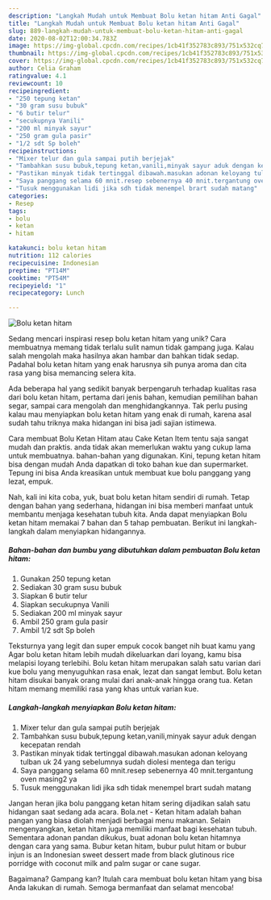 ```yaml
---
description: "Langkah Mudah untuk Membuat Bolu ketan hitam Anti Gagal"
title: "Langkah Mudah untuk Membuat Bolu ketan hitam Anti Gagal"
slug: 889-langkah-mudah-untuk-membuat-bolu-ketan-hitam-anti-gagal
date: 2020-08-02T12:00:34.783Z
image: https://img-global.cpcdn.com/recipes/1cb41f352783c893/751x532cq70/bolu-ketan-hitam-foto-resep-utama.jpg
thumbnail: https://img-global.cpcdn.com/recipes/1cb41f352783c893/751x532cq70/bolu-ketan-hitam-foto-resep-utama.jpg
cover: https://img-global.cpcdn.com/recipes/1cb41f352783c893/751x532cq70/bolu-ketan-hitam-foto-resep-utama.jpg
author: Celia Graham
ratingvalue: 4.1
reviewcount: 10
recipeingredient:
- "250 tepung ketan"
- "30 gram susu bubuk"
- "6 butir telur"
- "secukupnya Vanili"
- "200 ml minyak sayur"
- "250 gram gula pasir"
- "1/2 sdt Sp boleh"
recipeinstructions:
- "Mixer telur dan gula sampai putih berjejak"
- "Tambahkan susu bubuk,tepung ketan,vanili,minyak sayur aduk dengan kecepatan rendah"
- "Pastikan minyak tidak tertinggal dibawah.masukan adonan keloyang tulban uk 24 yang sebelumnya sudah diolesi mentega dan terigu"
- "Saya panggang selama 60 mnit.resep sebenernya 40 mnit.tergantung oven masing2 ya"
- "Tusuk menggunakan lidi jika sdh tidak menempel brart sudah matang"
categories:
- Resep
tags:
- bolu
- ketan
- hitam

katakunci: bolu ketan hitam 
nutrition: 112 calories
recipecuisine: Indonesian
preptime: "PT14M"
cooktime: "PT54M"
recipeyield: "1"
recipecategory: Lunch

---
```



![Bolu ketan hitam](https://img-global.cpcdn.com/recipes/1cb41f352783c893/751x532cq70/bolu-ketan-hitam-foto-resep-utama.jpg)

Sedang mencari inspirasi resep bolu ketan hitam yang unik? Cara membuatnya memang tidak terlalu sulit namun tidak gampang juga. Kalau salah mengolah maka hasilnya akan hambar dan bahkan tidak sedap. Padahal bolu ketan hitam yang enak harusnya sih punya aroma dan cita rasa yang bisa memancing selera kita.

Ada beberapa hal yang sedikit banyak berpengaruh terhadap kualitas rasa dari bolu ketan hitam, pertama dari jenis bahan, kemudian pemilihan bahan segar, sampai cara mengolah dan menghidangkannya. Tak perlu pusing kalau mau menyiapkan bolu ketan hitam yang enak di rumah, karena asal sudah tahu triknya maka hidangan ini bisa jadi sajian istimewa.

Cara membuat Bolu Ketan Hitam atau Cake Ketan Item tentu saja sangat mudah dan praktis. anda tidak akan memerlukan waktu yang cukup lama untuk membuatnya. bahan-bahan yang digunakan. Kini, tepung ketan hitam bisa dengan mudah Anda dapatkan di toko bahan kue dan supermarket. Tepung ini bisa Anda kreasikan untuk membuat kue bolu panggang yang lezat, empuk.


Nah, kali ini kita coba, yuk, buat bolu ketan hitam sendiri di rumah. Tetap dengan bahan yang sederhana, hidangan ini bisa memberi manfaat untuk membantu menjaga kesehatan tubuh kita. Anda dapat menyiapkan Bolu ketan hitam memakai 7 bahan dan 5 tahap pembuatan. Berikut ini langkah-langkah dalam menyiapkan hidangannya.

<!--inarticleads1-->

##### Bahan-bahan dan bumbu yang dibutuhkan dalam pembuatan Bolu ketan hitam:

1. Gunakan 250 tepung ketan
1. Sediakan 30 gram susu bubuk
1. Siapkan 6 butir telur
1. Siapkan secukupnya Vanili
1. Sediakan 200 ml minyak sayur
1. Ambil 250 gram gula pasir
1. Ambil 1/2 sdt Sp boleh


Teksturnya yang legit dan super empuk cocok banget nih buat kamu yang Agar bolu ketan hitam lebih mudah dikeluarkan dari loyang, kamu bisa melapisi loyang terlebihi. Bolu ketan hitam merupakan salah satu varian dari kue bolu yang menyuguhkan rasa enak, lezat dan sangat lembut. Bolu ketan hitam disukai banyak orang mulai dari anak-anak hingga orang tua. Ketan hitam memang memiliki rasa yang khas untuk varian kue. 

<!--inarticleads2-->

##### Langkah-langkah menyiapkan Bolu ketan hitam:

1. Mixer telur dan gula sampai putih berjejak
1. Tambahkan susu bubuk,tepung ketan,vanili,minyak sayur aduk dengan kecepatan rendah
1. Pastikan minyak tidak tertinggal dibawah.masukan adonan keloyang tulban uk 24 yang sebelumnya sudah diolesi mentega dan terigu
1. Saya panggang selama 60 mnit.resep sebenernya 40 mnit.tergantung oven masing2 ya
1. Tusuk menggunakan lidi jika sdh tidak menempel brart sudah matang


Jangan heran jika bolu panggang ketan hitam sering dijadikan salah satu hidangan saat sedang ada acara. Bola.net - Ketan hitam adalah bahan pangan yang biasa diolah menjadi berbagai menu makanan. Selain mengenyangkan, ketan hitam juga memiliki manfaat bagi kesehatan tubuh. Sementara adonan pandan dikukus, buat adonan bolu ketan hitamnya dengan cara yang sama. Bubur ketan hitam, bubur pulut hitam or bubur injun is an Indonesian sweet dessert made from black glutinous rice porridge with coconut milk and palm sugar or cane sugar. 

Bagaimana? Gampang kan? Itulah cara membuat bolu ketan hitam yang bisa Anda lakukan di rumah. Semoga bermanfaat dan selamat mencoba!
